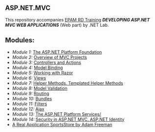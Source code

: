 ## ASP.NET.MVC

This repository accompanies [EPAM RD Training](https://training.by/) ***DEVELOPING ASP.NET MVC WEB APPLICATIONS*** (Web part) by .NET Lab.

## Modules: 

 - *Module 1:* [The ASP.NET Platform Foundation](https://github.com/EPM-RD-NETLAB/ASP.NET.MVC/tree/master/M1.%20The%20ASP.NET%20Platform%20Foundation)
 - *Module 2:* [Overview of MVC Projects](https://github.com/EPM-RD-NETLAB/ASP.NET.MVC/tree/master/M2.%20Overview%20of%20MVC%20Projects%20)
 - *Module 3:* [Controllers and Actions](https://github.com/EPM-RD-NETLAB/ASP.NET.MVC/tree/master/M3.%20Controllers%20and%20Actions)
 - *Module 4:* [Model Binding](https://github.com/EPM-RD-NETLAB/ASP.NET.MVC/tree/master/M4.%20Model%20Binding)
 - *Module 5:* [Working with Razor](https://github.com/EPM-RD-NETLAB/ASP.NET.MVC/tree/master/M5.%20Working%20with%20Razor)
 - *Module 6:* [Views](https://github.com/EPM-RD-NETLAB/ASP.NET.MVC/tree/master/M6.%20Views)
 - *Module 7:* [Helper Methods. Templated Helper Methods](https://github.com/EPM-RD-NETLAB/ASP.NET.MVC/tree/master/M7.%20Helper%20Methods.%20Templated%20Helper%20Methods)
 - *Module 8:* [Model Validation](https://github.com/EPM-RD-NETLAB/ASP.NET.MVC/tree/master/M8.%20Model%20Validation)
 - *Module 9:* [Routing](https://github.com/EPM-RD-NETLAB/ASP.NET.MVC/tree/master/M9.%20Routing)
 - *Module 10:* [Bundles](https://github.com/EPM-RD-NETLAB/ASP.NET.MVC/tree/master/M10.%20Bundles)
 - *Module 11:* [Filters](https://github.com/EPM-RD-NETLAB/ASP.NET.MVC/tree/master/M11.%20Filters%20)
 - *Module 12:* [Ajax](https://github.com/EPM-RD-NETLAB/ASP.NET.MVC/tree/master/M12.%20Ajax)
 - *Module 13:* [The ASP.NET Platform Services/](https://github.com/EPM-RD-NETLAB/ASP.NET.MVC/tree/master/M13.%20The%20ASP.NET%20Platform%20Services)
 - *Module 14:* [Security in ASP.NET MVC. ASP.NET Identity](https://github.com/EPM-RD-NETLAB/ASP.NET.MVC/tree/master/M14.%20Security%20in%20ASP.NET%20MVC.%20ASP.NET%20Identity)
 - [A Real Application SportsStore by Adam Freeman](https://github.com/EPM-RD-NETLAB/ASP.NET.MVC/tree/master/SportsStore.%20A%20Real%20Application)
